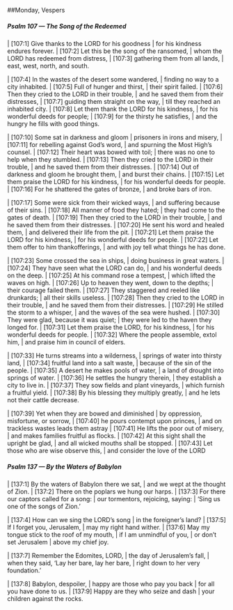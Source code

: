 ##Monday, Vespers

##### Psalm 107 — The Song of the Redeemed #####

|   [107:1] Give thanks to the LORD for his goodness
|    for his kindness endures forever.
|   [107:2] Let this be the song of the ransomed,
|    whom the LORD has redeemed from distress,
|   [107:3] gathering them from all lands,
|    east, west, north, and south.

|   [107:4] In the wastes of the desert some wandered,
|    finding no way to a city inhabited.
|   [107:5] Full of hunger and thirst,
|    their spirit failed.
|   [107:6] Then they cried to the LORD in their trouble,
|    and he saved them from their distresses,
|   [107:7] guiding them straight on the way,
|    till they reached an inhabited city.
|   [107:8] Let them thank the LORD for his kindness,
|    for his wonderful deeds for people;
|   [107:9] for the thirsty he satisfies,
|    and the hungry he fills with good things.

|   [107:10] Some sat in darkness and gloom
|    prisoners in irons and misery,
|   [107:11] for rebelling against God’s word,
|    and spurning the Most High’s counsel.
|   [107:12] Their heart was bowed with toil;
|    there was no one to help when they stumbled.
|   [107:13] Then they cried to the LORD in their trouble,
|    and he saved them from their distresses.
|   [107:14] Out of darkness and gloom he brought them,
|    and burst their chains.
|   [107:15] Let them praise the LORD for his kindness,
|    for his wonderful deeds for people.
|   [107:16] For he shattered the gates of bronze,
|    and broke bars of iron.

|   [107:17] Some were sick from their wicked ways,
|    and suffering because of their sins.
|   [107:18] All manner of food they hated;
|    they had come to the gates of death.
|   [107:19] Then they cried to the LORD in their trouble,
|    and he saved them from their distresses.
|   [107:20] He sent his word and healed them,
|    and delivered their life from the pit.
|   [107:21] Let them praise the LORD for his kindness,
|    for his wonderful deeds for people.
|   [107:22] Let them offer to him thankofferings,
|    and with joy tell what things he has done.

|   [107:23] Some crossed the sea in ships,
|    doing business in great waters.
|   [107:24] They have seen what the LORD can do,
|    and his wonderful deeds on the deep.
|   [107:25] At his command rose a tempest,
|    which lifted the waves on high.
|   [107:26] Up to heaven they went, down to the depths;
|    their courage failed them.
|   [107:27] They staggered and reeled like drunkards;
|    all their skills useless.
|   [107:28] Then they cried to the LORD in their trouble,
|    and he saved them from their distresses.
|   [107:29] He stilled the storm to a whisper,
|    and the waves of the sea were hushed.
|   [107:30] They were glad, because it was quiet;
|    they were led to the haven they longed for.
|   [107:31] Let them praise the LORD, for his kindness,
|    for his wonderful deeds for people.
|   [107:32] Where the people assemble, extol him,
|    and praise him in council of elders.

|   [107:33] He turns streams into a wilderness,
|    springs of water into thirsty land,
|   [107:34] fruitful land into a salt waste,
|    because of the sin of the people.
|   [107:35] A desert he makes pools of water,
|    a land of drought into springs of water.
|   [107:36] He settles the hungry therein,
|    they establish a city to live in.
|   [107:37] They sow fields and plant vineyards,
|    which furnish a fruitful yield.
|   [107:38] By his blessing they multiply greatly,
|    and he lets not their cattle decrease.

|   [107:39] Yet when they are bowed and diminished
|    by oppression, misfortune, or sorrow,
|   [107:40] he pours contempt upon princes,
|    and on trackless wastes leads them astray
|   [107:41] He lifts the poor out of misery,
|    and makes families fruitful as flocks.
|   [107:42] At this sight shall the upright be glad,
|    and all wicked mouths shall be stopped.
|   [107:43] Let those who are wise observe this,
|    and consider the love of the LORD

##### Psalm 137 — By the Waters of Babylon #####

|   [137:1] By the waters of Babylon there we sat,
|    and we wept at the thought of Zion.
|   [137:2] There on the poplars we hung our harps.
|     [137:3] For there our captors called for a song:
|  our tormentors, rejoicing, saying:
|    ‘Sing us one of the songs of Zion.’

|   [137:4] How can we sing the LORD’s song
|    in the foreigner’s land?
|   [137:5] If I forget you, Jerusalem,
|    may my right hand wither.
|     [137:6] May my tongue stick to the roof of my mouth,
|  if I am unmindful of you,
|    or don’t set Jerusalem
|    above my chief joy.

|   [137:7] Remember the Edomites, LORD,
|    the day of Jerusalem’s fall,
|  when they said, ‘Lay her bare, lay her bare,
|    right down to her very foundation.’

|   [137:8] Babylon, despoiler,
|    happy are those who pay you back
|    for all you have done to us.
|   [137:9] Happy are they who seize and dash
|    your children against the rocks.

